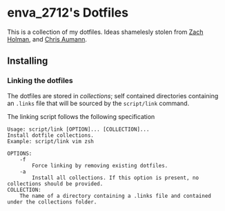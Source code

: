 # enva_2712's Dotfiles
This is a collection of my dotfiles. Ideas shamelesly stolen from [Zach Holman](https://github.com/holman/dotfiles), and [Chris Aumann](https://github.com/chr4/shellrc/).

## Installing
### Linking the dotfiles
The dotfiles are stored in _collections_; self contained directories containing an `.links` file that will be sourced by the `script/link` command.

The linking script follows the following specification
```
Usage: script/link [OPTION]... [COLLECTION]...
Install dotfile collections.
Example: script/link vim zsh

OPTIONS:
	-f
		Force linking by removing existing dotfiles.
	-a
		Install all collections. If this option is present, no collections should be provided.
COLLECTION:
	The name of a directory containing a .links file and contained under the collections folder.
```
